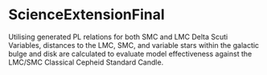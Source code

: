 # ScienceExtensionFinal
Utilising generated PL relations for both SMC and LMC Delta Scuti Variables, distances to the LMC, SMC, and variable stars within the galactic bulge and disk are calculated to evaluate model effectiveness against the LMC/SMC Classical Cepheid Standard Candle.
